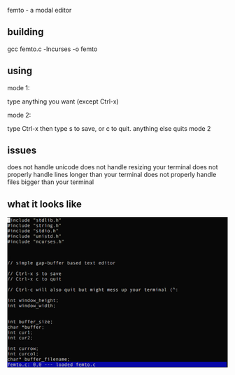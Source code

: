 femto - a modal editor

building
-----

gcc femto.c -lncurses -o femto


using
----

mode 1:

type anything you want (except Ctrl-x)


mode 2:

type Ctrl-x
then type s to save, or c to quit.
anything else quits mode 2




issues
-----

does not handle unicode
does not handle resizing your terminal
does not properly handle lines longer than your terminal
does not properly handle files bigger than your terminal


what it looks like
----
![Alt text](https://github.com/ehaliewicz/femto/raw/master/screenshot.png?raw=true "")
